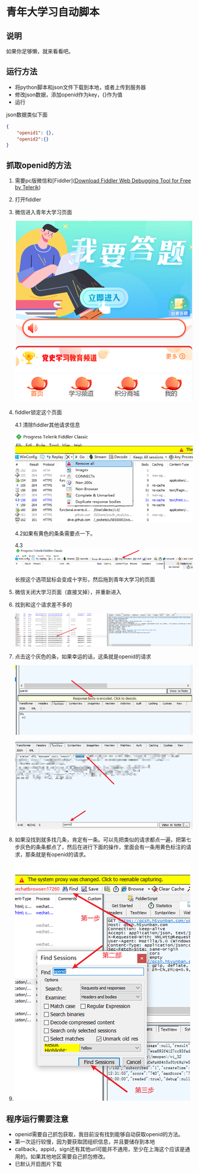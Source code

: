 # 青年大学习自动脚本
## 说明
如果你足够懒，就来看看吧。
## 运行方法
- 将python脚本和json文件下载到本地，或者上传到服务器
- 修改json数据，添加openid作为key，{}作为值
- 运行

json数据类似下面
```json
{
    "openid1": {},
    "openid2":{}
}
```

## 抓取openid的方法

1. 需要pc版微信和[Fiddler]([Download Fiddler Web Debugging Tool for Free by Telerik](https://www.telerik.com/download/fiddler))

2. 打开fiddler

3. 微信进入青年大学习页面

   ![image-20220318123150911](_media/image-20220318123150911.png)

4. fiddler锁定这个页面

   4.1 清除fiddler其他请求信息

   ![image-20220318123335892](_media/image-20220318123335892.png)

   4.2如果有黄色的条条需要点一下。

   4.3![image-20220318123440068](_media/image-20220318123440068.png)

   长按这个选项鼠标会变成十字形，然后拖到青年大学习的页面

5. 微信关闭大学习页面（直接叉掉），并重新进入

6. 找到和这个请求差不多的

   ![image-20220318125723678](_media/image-20220318125723678.png)

7. 点击这个灰色的条，如果幸运的话，这条就是openid的请求

   ![image-20220318125823440](_media/image-20220318125823440.png)

   ![image-20220318130052554](_media/image-20220318130052554.png)

8. 如果没找到就多找几条，肯定有一条。可以先把类似的请求都点一遍，把第七步灰色的条条都点了，然后在进行下面的操作，里面会有一条用黄色标注的请求，那条就是有openid的请求。

9. ![image-20220318125525160](_media/image-20220318125525160.png)

## 程序运行需要注意

- openid需要自己抓包获取，我目前没有找到能够自动获取openid的方法。
- 第一次运行较慢，因为要获取团组织信息，并且要储存到本地
- callback，appid，sign还有其他url可能并不通用，至少在上海这个应该是通用的。如果其他地区需要自己抓包修改。
- 已默认开启图片下载

